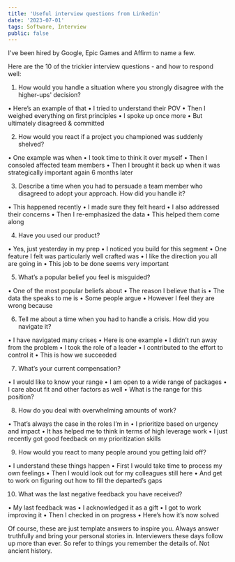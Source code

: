 ```yaml
---
title: 'Useful interview questions from Linkedin'
date: '2023-07-01'
tags: Software, Interview
public: false
---
```


I've been hired by Google, Epic Games and Affirm to name a few.

Here are the 10 of the trickier interview questions - and how to respond well:

1. How would you handle a situation where you strongly disagree with the higher-ups' decision?

• Here’s an example of that
• I tried to understand their POV
• Then I weighed everything on first principles
• I spoke up once more
• But ultimately disagreed & committed

2. How would you react if a project you championed was suddenly shelved?

• One example was when
• I took time to think it over myself
• Then I consoled affected team members
• Then I brought it back up when it was strategically important again 6 months later 

3. Describe a time when you had to persuade a team member who disagreed to adopt your approach. How did you handle it?

• This happened recently
• I made sure they felt heard
• I also addressed their concerns
• Then I re-emphasized the data
• This helped them come along

4. Have you used our product?

• Yes, just yesterday in my prep
• I noticed you build for this segment
• One feature I felt was particularly well crafted was
• I like the direction you all are going in
• This job to be done seems very important

5. What’s a popular belief you feel is misguided?

• One of the most popular beliefs about 
• The reason I believe that is
• The data the speaks to me is
• Some people argue
• However I feel they are wrong because

6. Tell me about a time when you had to handle a crisis. How did you navigate it?

• I have navigated many crises
• Here is one example
• I didn’t run away from the problem
• I took the role of a leader
• I contributed to the effort to control it
• This is how we succeeded

7. What’s your current compensation?

• I would like to know your range
• I am open to a wide range of packages
• I care about fit and other factors as well
• What is the range for this position?

8. How do you deal with overwhelming amounts of work?

• That’s always the case in the roles I’m in
• I prioritize based on urgency and impact
• It has helped me to think in terms of high leverage work
• I just recently got good feedback on my prioritization skills

9. How would you react to many people around you getting laid off?

• I understand these things happen
• First I would take time to process my own feelings
• Then I would look out for my colleagues still here 
• And get to work on figuring out how to fill the departed’s gaps

10. What was the last negative feedback you have received?

• My last feedback was
• I acknowledged it as a gift
• I got to work improving it
• Then I checked in on progress 
• Here’s how it’s now solved

Of course, these are just template answers to inspire you. Always answer truthfully and bring your personal stories in.
Interviewers these days follow up more than ever. So refer to things you remember the details of. Not ancient history.